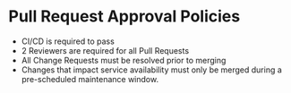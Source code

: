 # Pull Request Approval Policies

- CI/CD is required to pass
- 2 Reviewers are required for all Pull Requests
- All Change Requests must be resolved prior to merging
- Changes that impact service availability must only be merged during a
pre-scheduled maintenance window.
